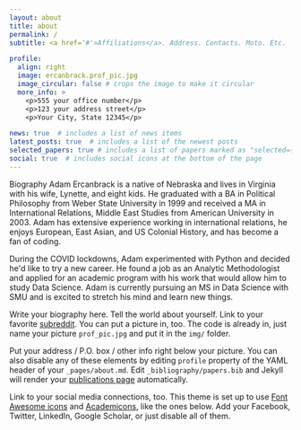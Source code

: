 ```yaml
---
layout: about
title: about
permalink: /
subtitle: <a href='#'>Affiliations</a>. Address. Contacts. Moto. Etc.

profile:
  align: right
  image: ercanbrack.prof_pic.jpg
  image_circular: false # crops the image to make it circular
  more_info: >
    <p>555 your office number</p>
    <p>123 your address street</p>
    <p>Your City, State 12345</p>

news: true  # includes a list of news items
latest_posts: true  # includes a list of the newest posts
selected_papers: true # includes a list of papers marked as "selected={true}"
social: true  # includes social icons at the bottom of the page
---
```

Biography
Adam Ercanbrack is a native of Nebraska and lives in Virginia with his wife, Lynette, and eight kids. He graduated with a BA in Political Philosophy from Weber State University in 1999 and received a MA in International Relations, Middle East Studies from American University in 2003. Adam has extensive experience working in international relations, he enjoys European, East Asian, and US Colonial History, and has become a fan of coding.

During the COVID lockdowns, Adam experimented with Python and decided he'd like to try a new career. He found a job as an Analytic Methodologist and applied for an academic program with his work that would allow him to study Data Science. Adam is currently   pursuing an MS in Data Science with SMU and is excited to stretch his mind and learn new things.

Write your biography here. Tell the world about yourself. Link to your favorite [subreddit](http://reddit.com). You can put a picture in, too. The code is already in, just name your picture `prof_pic.jpg` and put it in the `img/` folder.

Put your address / P.O. box / other info right below your picture. You can also disable any of these elements by editing `profile` property of the YAML header of your `_pages/about.md`. Edit `_bibliography/papers.bib` and Jekyll will render your [publications page](/al-folio/publications/) automatically.

Link to your social media connections, too. This theme is set up to use [Font Awesome icons](https://fontawesome.com/) and [Academicons](https://jpswalsh.github.io/academicons/), like the ones below. Add your Facebook, Twitter, LinkedIn, Google Scholar, or just disable all of them.
